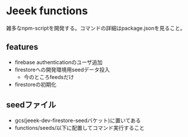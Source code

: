 # Jeeek functions

雑多なnpm-scriptを開発する。コマンドの詳細はpackage.jsonを見ること。

## features
- firebase authenticationのユーザ追加
- firestoreへの開発環境用seedデータ投入
  - 今のところfeedsだけ
- firestoreの初期化

## seedファイル
- gcs(jeeek-dev-firestore-seedバケット)に置いてある
- functions/seeds/以下に配置してコマンド実行すること